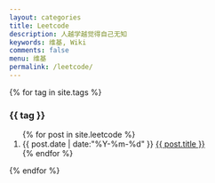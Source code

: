 ```yaml
---
layout: categories
title: Leetcode
description: 人越学越觉得自己无知
keywords: 维基, Wiki
comments: false
menu: 维基
permalink: /leetcode/
---
```


<!--

> 记多少命令和快捷键会让脑袋爆炸呢？

<ul class="listing">
{% for wiki in site.leetcode %}
{% if wiki.title != "Wiki Template" and wiki.topmost == true %}
<li class="listing-item"><a href="{{ site.url }}{{ wiki.url }}"><span class="top-most-flag">[置顶]</span>{{ wiki.title }}</a></li>
{% endif %}
{% endfor %}
{% for wiki in site.leetcode %}
{% if wiki.title != "Wiki Template" and wiki.topmost != true %}
<li class="listing-item"><a href="{{ site.url }}{{ wiki.url }}">{{ wiki.title }}</a></li>
{% endif %}
{% endfor %}
</ul>
-->
<section class="container posts-content">
{% for tag in site.tags %}
<h3>{{ tag }}</h3>
<ol class="posts-list">
{% for post in site.leetcode %}
<li class="posts-list-item">
<span class="posts-list-meta">{{ post.date | date:"%Y-%m-%d" }}</span>
<a class="posts-list-name" href="{{ site.url }}{{ post.url }}">{{ post.title }}</a>
</li>
{% endfor %}
</ol>
{% endfor %}
</section>